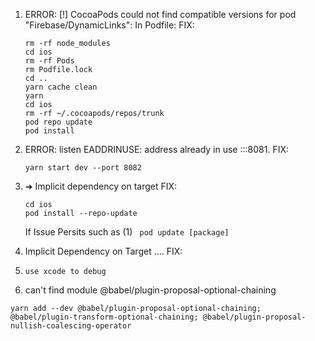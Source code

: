 1. ERROR: [!] CocoaPods could not find compatible versions for pod "Firebase/DynamicLinks": In Podfile:
   FIX:

   ```
   rm -rf node_modules
   cd ios
   rm -rf Pods
   rm Podfile.lock
   cd ..
   yarn cache clean
   yarn
   cd ios
   rm -rf ~/.cocoapods/repos/trunk
   pod repo update
   pod install
   ```

2. ERROR: listen EADDRINUSE: address already in use :::8081.
   FIX:
   ```
   yarn start dev --port 8082
   ```
3. ➜ Implicit dependency on target
   FIX:
   ```
   cd ios
   pod install --repo-update
   ```
   If Issue Persits such as (1)
   ``` pod update [package]```
5. Implicit Dependency on Target .... FIX:
6. ``` use xcode to debug ```
7. can't find module @babel/plugin-proposal-optional-chaining
  ```
yarn add --dev @babel/plugin-proposal-optional-chaining; @babel/plugin-transform-optional-chaining; @babel/plugin-proposal-nullish-coalescing-operator
```
